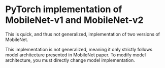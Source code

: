 # PyTorch implementation of MobileNet-v1 and MobileNet-v2

This is quick, and thus not generalized, implementation of two versions of MobileNet. 

This implementation is not generalized, meaning it only strictly follows model architecture presented in MobileNet paper. To modify model architecture, you must directly change model implementation.

